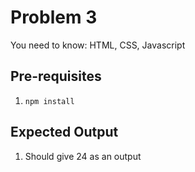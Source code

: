 # Problem 3
You need to know: HTML, CSS, Javascript

## Pre-requisites
1. `npm install`

## Expected Output
1. Should give 24 as an output

